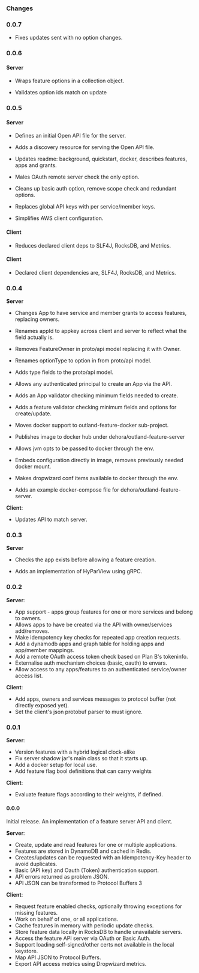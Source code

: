 ### Changes

### 0.0.7

 - Fixes updates sent with no option changes.

### 0.0.6

#### Server

- Wraps feature options in a collection object.

- Validates option ids match on update

### 0.0.5

#### Server

 - Defines an initial Open API file for the server.
 
 - Adds a discovery resource for serving the Open API file.
 
 - Updates readme: background, quickstart, docker, describes features, apps and grants.
 
 - Males OAuth remote server check the only option.
 
 - Cleans up basic auth option, remove scope check and redundant options.
 
 - Replaces global API keys with per service/member keys.

 - Simplifies AWS client configuration.
 
#### Client 
 
 - Reduces declared client deps to SLF4J, RocksDB, and Metrics.

#### Client

 - Declared client dependencies are, SLF4J, RocksDB, and Metrics.

### 0.0.4

**Server**

- Changes App to have service and member grants to access features, replacing owners.

- Renames appId to appkey across client and server to reflect what the field actually is.

- Removes FeatureOwner in proto/api model replacing it with Owner.

- Renames optionType to option in from proto/api model.

- Adds type fields to the proto/api model.

- Allows any authenticated principal to create an App via the API.

- Adds an App validator checking minimum fields needed to create.

- Adds a feature validator checking minimum fields and options for create/update.

- Moves docker support to outland-feature-docker sub-project.

- Publishes image to docker hub under dehora/outland-feature-server

- Allows jvm opts to be passed to docker through the env.

- Embeds configuration directly in image, removes previously needed docker mount.

- Makes dropwizard conf items available to docker through the env.

- Adds an example docker-compose file for dehora/outland-feature-server.

**Client**:

- Updates API to match server.

### 0.0.3

**Server**

- Checks the app exists before allowing a feature creation.

- Adds an implementation of HyParView using gRPC.


### 0.0.2

**Server**:

- App support - apps group features for one or more services and belong to owners.
- Allows apps to have be created via the API with owner/services add/removes.
- Make idempotency key checks for repeated app creation requests.
- Add a dynamodb apps and graph table for holding apps and app/member mappings.
- Add a remote OAuth access token check based on Plan B's tokeninfo.
- Externalise auth mechanism choices (basic, oauth) to envars.
- Allow access to any apps/features to an authenticated service/owner access list.

**Client**:

- Add apps, owners and services messages to protocol buffer (not directly exposed yet).
- Set the client's json protobuf parser to must ignore.


### 0.0.1

**Server**:

- Version features with a hybrid logical clock-alike
- Fix server shadow jar's main class so that it starts up.
- Add a docker setup for local use.
- Add feature flag bool definitions that can carry weights

**Client**:

- Evaluate feature flags according to their weights, if defined.


#### 0.0.0

Initial release. An implementation of a feature server API and client. 

**Server**:
  
- Create, update and read features for one or multiple applications.
- Features are stored in DynamoDB and cached in Redis.
- Creates/updates can be requested with an Idempotency-Key header to avoid duplicates.
- Basic (API key) and Oauth (Token) authentication support.
- API errors returned as problem JSON.
- API JSON can be transformed to Protocol Buffers 3

**Client**:

- Request feature enabled checks, optionally throwing exceptions for missing features.
- Work on behalf of one, or all applications.
- Cache features in memory with periodic update checks.
- Store feature data locally in RocksDB to handle unavailable servers.
- Access the feature API server via OAuth or Basic Auth.
- Support loading self-signed/other certs not available in the local keystore.
- Map API JSON to Protocol Buffers.
- Export API access metrics using Dropwizard metrics.
